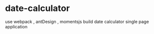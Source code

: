 # date-calculator
use webpack , antDesign , momentsjs build date calculator single page application
